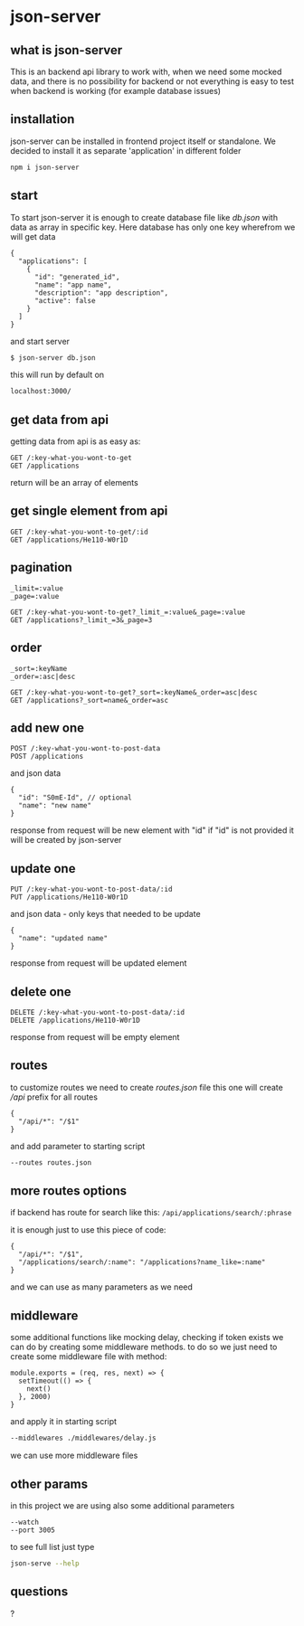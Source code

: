 <!-- .slide: data-background="#330000" -->
# json-server  <!-- .element: class="r-fit-text" -->


<!-- .slide: data-background="#330000" -->
## what is json-server

This is an backend api library to work with, when we need some mocked data, and there is no possibility for backend or not everything is easy to test when backend is working (for example database issues)


<!-- .slide: data-background="#330000" -->
## installation

json-server can be installed in frontend project itself or standalone. We decided to install it as separate 'application' in different folder

```bash
npm i json-server
```


<!-- .slide: data-background="#330000" -->
## start

To start json-server it is enough to create database file like _db.json_ with data as array in specific key. Here database has only one key wherefrom we will get data

```json[1,10|2,9|3-8]
{
  "applications": [
    {
      "id": "generated_id",
      "name": "app name",
      "description": "app description",
      "active": false
    }
  ]
}
```


<!-- .slide: data-background="#330000" -->
and start server

```bash
$ json-server db.json
```

this will run by default on 

```bash
localhost:3000/
```


<!-- .slide: data-background="#330000" -->
## get data from api

getting data from api is as easy as:

```bash[1|2]
GET /:key-what-you-wont-to-get
GET /applications
```

return will be an array of elements


<!-- .slide: data-background="#330000" -->
## get single element from api

```bash[1|2]
GET /:key-what-you-wont-to-get/:id
GET /applications/He110-W0r1D
```


<!-- .slide: data-background="#330000" -->
## pagination

```bash[1|2|4|5]
_limit=:value
_page=:value

GET /:key-what-you-wont-to-get?_limit_=:value&_page=:value
GET /applications?_limit_=3&_page=3
```


<!-- .slide: data-background="#330000" -->
## order

```bash[1|2|4|5]
_sort=:keyName
_order=:asc|desc

GET /:key-what-you-wont-to-get?_sort=:keyName&_order=asc|desc
GET /applications?_sort=name&_order=asc
```


<!-- .slide: data-background="#330000" -->
## add new one

```bash[1|2]
POST /:key-what-you-wont-to-post-data
POST /applications
```

and json data

```json[1,4|2|3]
{
  "id": "S0mE-Id", // optional
  "name": "new name"
}
```

response from request will be new element with "id" if "id" is not provided it will be created by json-server


<!-- .slide: data-background="#330000" -->
## update one

```bash[1|2]
PUT /:key-what-you-wont-to-post-data/:id
PUT /applications/He110-W0r1D
```

and json data - only keys that needed to be update

```json[1,3|2]
{
  "name": "updated name"
}
```

response from request will be updated element


<!-- .slide: data-background="#330000" -->
## delete one

```bash[1|2]
DELETE /:key-what-you-wont-to-post-data/:id
DELETE /applications/He110-W0r1D
```

response from request will be empty element


<!-- .slide: data-background="#330000" -->
## routes

to customize routes we need to create _routes.json_ file
this one will create _/api_ prefix for all routes

```json[1,3|2]
{
  "/api/*": "/$1"
}
```

and add parameter to starting script

```bash
--routes routes.json
```


<!-- .slide: data-background="#330000" -->
## more routes options

if backend has route for search like this: `/api/applications/search/:phrase`

it is enough just to use this piece of code:

```json[3]
{
  "/api/*": "/$1",
  "/applications/search/:name": "/applications?name_like=:name"
}
```

and we can use as many parameters as we need


<!-- .slide: data-background="#330000" -->
## middleware

some additional functions like mocking delay, checking if token exists we can do by creating some middleware methods. to do so we just need to create some middleware file with method:

```js[1,5|2,4|3]
module.exports = (req, res, next) => {
  setTimeout(() => {
    next()
  }, 2000)
}
```

and apply it in starting script

```bash
--middlewares ./middlewares/delay.js
```

we can use more middleware files


<!-- .slide: data-background="#330000" -->
## other params

in this project we are using also some additional parameters

```bash[1|2]
--watch
--port 3005
```

to see full list just type

```bash
json-serve --help
```


<!-- .slide: data-background="#330000" -->
## questions

?
